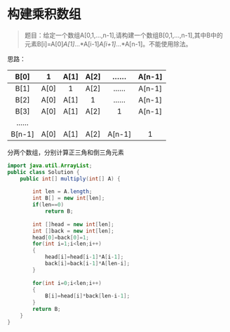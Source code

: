# 构建乘积数组

> 题目：给定一个数组A[0,1,...,n-1],请构建一个数组B[0,1,...,n-1],其中B中的元素B[i]=A[0]*A[1]*...*A[i-1]*A[i+1]*...*A[n-1]。不能使用除法。



思路：

|  B[0]  |  1   | A[1] | A[2] |   ……   | A[n-1] |
| :----: | :--: | :--: | :--: | :----: | :----: |
|  B[1]  | A[0] |  1   | A[2] |   ……   | A[n-1] |
|  B[2]  | A[0] | A[1] |  1   |   ……   | A[n-1] |
|  B[3]  | A[0] | A[1] | A[2] |   1    | A[n-1] |
|   ……   |      |      |      |        |        |
| B[n-1] | A[0] | A[1] | A[2] | A[n-1] |   1    |

分两个数组，分别计算正三角和倒三角元素

```Java
import java.util.ArrayList;
public class Solution {
    public int[] multiply(int[] A) {
        
        int len = A.length;
        int B[] = new int[len];
        if(len==0)
            return B;
        
        int []head = new int[len];
        int []back = new int[len];
        head[0]=back[0]=1;
        for(int i=1;i<len;i++)
        {
            head[i]=head[i-1]*A[i-1];
            back[i]=back[i-1]*A[len-i];
        }
        
        for(int i=0;i<len;i++)
        {
            B[i]=head[i]*back[len-i-1];
        }
        return B;
    }
}
```